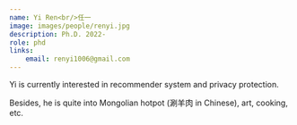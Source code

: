 ```yaml
---
name: Yi Ren<br/>任一
image: images/people/renyi.jpg 
description: Ph.D. 2022- 
role: phd 
links: 
    email: renyi1006@gmail.com 
--- 
```


Yi is currently interested in recommender system and privacy protection. 

Besides, he is quite into Mongolian hotpot (涮羊肉 in Chinese), art, cooking, etc.

